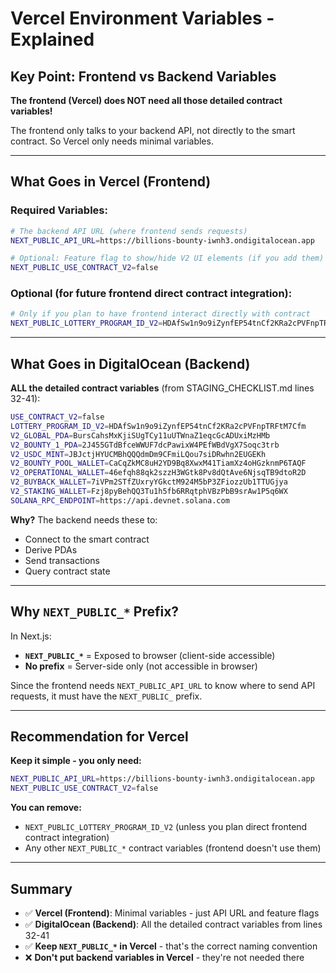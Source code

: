 # Vercel Environment Variables - Explained

## Key Point: Frontend vs Backend Variables

**The frontend (Vercel) does NOT need all those detailed contract variables!**

The frontend only talks to your backend API, not directly to the smart contract. So Vercel only needs minimal variables.

---

## What Goes in Vercel (Frontend)

### Required Variables:
```bash
# The backend API URL (where frontend sends requests)
NEXT_PUBLIC_API_URL=https://billions-bounty-iwnh3.ondigitalocean.app

# Optional: Feature flag to show/hide V2 UI elements (if you add them)
NEXT_PUBLIC_USE_CONTRACT_V2=false
```

### Optional (for future frontend direct contract integration):
```bash
# Only if you plan to have frontend interact directly with contract
NEXT_PUBLIC_LOTTERY_PROGRAM_ID_V2=HDAfSw1n9o9iZynfEP54tnCf2KRa2cPVFnpTRFtM7Cfm
```

---

## What Goes in DigitalOcean (Backend)

**ALL the detailed contract variables** (from STAGING_CHECKLIST.md lines 32-41):

```bash
USE_CONTRACT_V2=false
LOTTERY_PROGRAM_ID_V2=HDAfSw1n9o9iZynfEP54tnCf2KRa2cPVFnpTRFtM7Cfm
V2_GLOBAL_PDA=BursCahsMxKjiSUgTCy11uUTWnaZ1eqcGcADUxiMzHMb
V2_BOUNTY_1_PDA=2J455GTdBfceWWUF7dcPawixW4PEfWBdVgX7Soqc3trb
V2_USDC_MINT=JBJctjHYUCMBhQQQdmDm9CFmiLQou7siDRwhn2EUGEKh
V2_BOUNTY_POOL_WALLET=CaCqZkMC8uH2YD9Bq8XwxM41TiamXz4oHGzknmP6TAQF
V2_OPERATIONAL_WALLET=46efqh88qk2szzH3WGtk8Pv8dQtAve6NjsqTB9dtoR2D
V2_BUYBACK_WALLET=7iVPm2STfZUxryYGkctM924M5bP3ZFiozzUb1TTUGjya
V2_STAKING_WALLET=Fzj8pyBehQQ3Tu1h5fb6RRqtphVBzPbB9srAw1P5q6WX
SOLANA_RPC_ENDPOINT=https://api.devnet.solana.com
```

**Why?** The backend needs these to:
- Connect to the smart contract
- Derive PDAs
- Send transactions
- Query contract state

---

## Why `NEXT_PUBLIC_*` Prefix?

In Next.js:
- **`NEXT_PUBLIC_*`** = Exposed to browser (client-side accessible)
- **No prefix** = Server-side only (not accessible in browser)

Since the frontend needs `NEXT_PUBLIC_API_URL` to know where to send API requests, it must have the `NEXT_PUBLIC_` prefix.

---

## Recommendation for Vercel

**Keep it simple - you only need:**

```bash
NEXT_PUBLIC_API_URL=https://billions-bounty-iwnh3.ondigitalocean.app
NEXT_PUBLIC_USE_CONTRACT_V2=false
```

**You can remove:**
- `NEXT_PUBLIC_LOTTERY_PROGRAM_ID_V2` (unless you plan direct frontend contract integration)
- Any other `NEXT_PUBLIC_*` contract variables (frontend doesn't use them)

---

## Summary

- ✅ **Vercel (Frontend)**: Minimal variables - just API URL and feature flags
- ✅ **DigitalOcean (Backend)**: All the detailed contract variables from lines 32-41
- ✅ **Keep `NEXT_PUBLIC_*` in Vercel** - that's the correct naming convention
- ❌ **Don't put backend variables in Vercel** - they're not needed there

